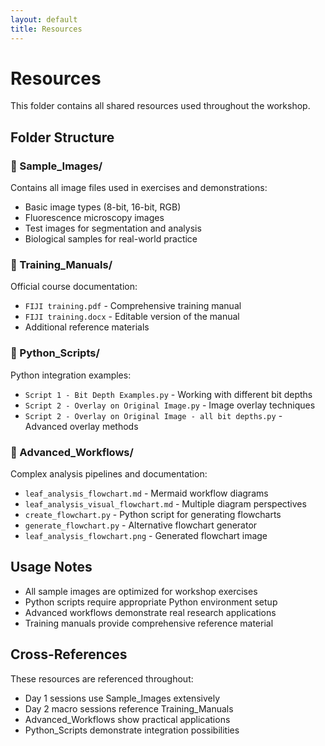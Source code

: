 ```yaml
---
layout: default
title: Resources
---
```


# Resources

This folder contains all shared resources used throughout the workshop.

## Folder Structure

### 📸 Sample_Images/
Contains all image files used in exercises and demonstrations:
- Basic image types (8-bit, 16-bit, RGB)
- Fluorescence microscopy images
- Test images for segmentation and analysis
- Biological samples for real-world practice

### 📖 Training_Manuals/
Official course documentation:
- `FIJI training.pdf` - Comprehensive training manual
- `FIJI training.docx` - Editable version of the manual
- Additional reference materials

### 🐍 Python_Scripts/
Python integration examples:
- `Script 1 - Bit Depth Examples.py` - Working with different bit depths
- `Script 2 - Overlay on Original Image.py` - Image overlay techniques
- `Script 2 - Overlay on Original Image - all bit depths.py` - Advanced overlay methods

### 🔗 Advanced_Workflows/
Complex analysis pipelines and documentation:
- `leaf_analysis_flowchart.md` - Mermaid workflow diagrams
- `leaf_analysis_visual_flowchart.md` - Multiple diagram perspectives
- `create_flowchart.py` - Python script for generating flowcharts
- `generate_flowchart.py` - Alternative flowchart generator
- `leaf_analysis_flowchart.png` - Generated flowchart image

## Usage Notes

- All sample images are optimized for workshop exercises
- Python scripts require appropriate Python environment setup
- Advanced workflows demonstrate real research applications
- Training manuals provide comprehensive reference material

## Cross-References

These resources are referenced throughout:
- Day 1 sessions use Sample_Images extensively
- Day 2 macro sessions reference Training_Manuals
- Advanced_Workflows show practical applications
- Python_Scripts demonstrate integration possibilities
